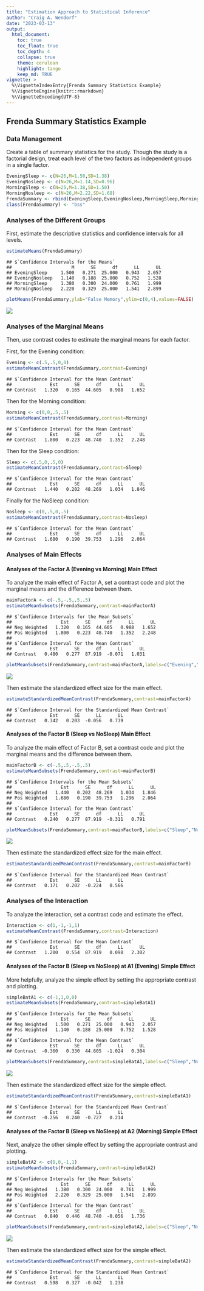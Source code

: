 ```yaml
---
title: "Estimation Approach to Statistical Inference"
author: "Craig A. Wendorf"
date: "2023-03-13"
output:
  html_document:
    toc: true
    toc_float: true
    toc_depth: 4
    collapse: true
    theme: cerulean
    highlight: tango
    keep_md: TRUE
vignette: >
  %\VignetteIndexEntry{Frenda Summary Statistics Example}
  %\VignetteEngine{knitr::rmarkdown}
  %\VignetteEncoding{UTF-8}
---
```






## Frenda Summary Statistics Example

### Data Management

Create a table of summary statistics for the study. Though the study is a factorial design, treat each level of the two factors as independent groups in a single factor.


```r
EveningSleep <- c(N=26,M=1.50,SD=1.38)
EveningNosleep <- c(N=26,M=1.14,SD=0.96)
MorningSleep <- c(N=25,M=1.38,SD=1.50)
MorningNosleep <- c(N=26,M=2.22,SD=1.68)
FrendaSummary <- rbind(EveningSleep,EveningNosleep,MorningSleep,MorningNosleep)
class(FrendaSummary) <- "bss"
```

### Analyses of the Different Groups

First, estimate the descriptive statistics and confidence intervals for all levels.


```r
estimateMeans(FrendaSummary)
```

```
## $`Confidence Intervals for the Means`
##                      M      SE      df      LL      UL
## EveningSleep     1.500   0.271  25.000   0.943   2.057
## EveningNosleep   1.140   0.188  25.000   0.752   1.528
## MorningSleep     1.380   0.300  24.000   0.761   1.999
## MorningNosleep   2.220   0.329  25.000   1.541   2.899
```

```r
plotMeans(FrendaSummary,ylab="False Memory",ylim=c(0,4),values=FALSE)
```

![](figures/Frenda-Summary-Means-1.png)<!-- -->

### Analyses of the Marginal Means

Then, use contrast codes to estimate the marginal means for each factor.

First, for the Evening condition:


```r
Evening <- c(.5,.5,0,0)
estimateMeanContrast(FrendaSummary,contrast=Evening)
```

```
## $`Confidence Interval for the Mean Contrast`
##              Est      SE      df      LL      UL
## Contrast   1.320   0.165  44.605   0.988   1.652
```

Then for the Morning condition:


```r
Morning <- c(0,0,.5,.5)
estimateMeanContrast(FrendaSummary,contrast=Morning)
```

```
## $`Confidence Interval for the Mean Contrast`
##              Est      SE      df      LL      UL
## Contrast   1.800   0.223  48.740   1.352   2.248
```

Then for the Sleep condition:


```r
Sleep <- c(.5,0,.5,0)
estimateMeanContrast(FrendaSummary,contrast=Sleep)
```

```
## $`Confidence Interval for the Mean Contrast`
##              Est      SE      df      LL      UL
## Contrast   1.440   0.202  48.269   1.034   1.846
```

Finally for the NoSleep condition:


```r
Nosleep <- c(0,.5,0,.5)
estimateMeanContrast(FrendaSummary,contrast=Nosleep)
```

```
## $`Confidence Interval for the Mean Contrast`
##              Est      SE      df      LL      UL
## Contrast   1.680   0.190  39.753   1.296   2.064
```

### Analyses of Main Effects 

#### Analyses of the Factor A (Evening vs Morning) Main Effect

To analyze the main effect of Factor A, set a contrast code and plot the marginal means and the difference between them.


```r
mainFactorA <- c(-.5,-.5,.5,.5)
estimateMeanSubsets(FrendaSummary,contrast=mainFactorA)
```

```
## $`Confidence Intervals for the Mean Subsets`
##                  Est      SE      df      LL      UL
## Neg Weighted   1.320   0.165  44.605   0.988   1.652
## Pos Weighted   1.800   0.223  48.740   1.352   2.248
## 
## $`Confidence Interval for the Mean Contrast`
##              Est      SE      df      LL      UL
## Contrast   0.480   0.277  87.919  -0.071   1.031
```

```r
plotMeanSubsets(FrendaSummary,contrast=mainFactorA,labels=c("Evening","Morning"),main="Factor A Main Effect",ylab="False Memory",ylim=c(0,4),values=FALSE)
```

![](figures/Frenda-Summary-MainA-1.png)<!-- -->

Then estimate the standardized effect size for the main effect.


```r
estimateStandardizedMeanContrast(FrendaSummary,contrast=mainFactorA)
```

```
## $`Confidence Interval for the Standardized Mean Contrast`
##              Est      SE      LL      UL
## Contrast   0.342   0.203  -0.056   0.739
```

#### Analyses of the Factor B (Sleep vs NoSleep) Main Effect

To analyze the main effect of Factor B, set a contrast code and plot the marginal means and the difference between them.


```r
mainFactorB <- c(-.5,.5,-.5,.5)
estimateMeanSubsets(FrendaSummary,contrast=mainFactorB)
```

```
## $`Confidence Intervals for the Mean Subsets`
##                  Est      SE      df      LL      UL
## Neg Weighted   1.440   0.202  48.269   1.034   1.846
## Pos Weighted   1.680   0.190  39.753   1.296   2.064
## 
## $`Confidence Interval for the Mean Contrast`
##              Est      SE      df      LL      UL
## Contrast   0.240   0.277  87.919  -0.311   0.791
```

```r
plotMeanSubsets(FrendaSummary,contrast=mainFactorB,labels=c("Sleep","NoSleep"),main="Factor B Main Effect",ylab="False Memory",ylim=c(0,4),values=FALSE)
```

![](figures/Frenda-Summary-MainB-1.png)<!-- -->

Then estimate the standardized effect size for the main effect.


```r
estimateStandardizedMeanContrast(FrendaSummary,contrast=mainFactorB)
```

```
## $`Confidence Interval for the Standardized Mean Contrast`
##              Est      SE      LL      UL
## Contrast   0.171   0.202  -0.224   0.566
```

### Analyses of the Interaction

To analyze the interaction, set a contrast code and estimate the effect.


```r
Interaction <- c(1,-1,-1,1)
estimateMeanContrast(FrendaSummary,contrast=Interaction)
```

```
## $`Confidence Interval for the Mean Contrast`
##              Est      SE      df      LL      UL
## Contrast   1.200   0.554  87.919   0.098   2.302
```

#### Analyses of the Factor B (Sleep vs NoSleep) at A1 (Evening) Simple Effect

More helpfully, analyze the simple effect by setting the appropriate contrast and plotting.


```r
simpleBatA1 <- c(-1,1,0,0)
estimateMeanSubsets(FrendaSummary,contrast=simpleBatA1)
```

```
## $`Confidence Intervals for the Mean Subsets`
##                  Est      SE      df      LL      UL
## Neg Weighted   1.500   0.271  25.000   0.943   2.057
## Pos Weighted   1.140   0.188  25.000   0.752   1.528
## 
## $`Confidence Interval for the Mean Contrast`
##              Est      SE      df      LL      UL
## Contrast  -0.360   0.330  44.605  -1.024   0.304
```

```r
plotMeanSubsets(FrendaSummary,contrast=simpleBatA1,labels=c("Sleep","NoSleep"),main="Simple Effect of B at A1",ylab="False Memory",ylim=c(0,4),values=FALSE)
```

![](figures/Frenda-Summary-SimpleA1-1.png)<!-- -->

Then estimate the standardized effect size for the simple effect.


```r
estimateStandardizedMeanContrast(FrendaSummary,contrast=simpleBatA1)
```

```
## $`Confidence Interval for the Standardized Mean Contrast`
##              Est      SE      LL      UL
## Contrast  -0.256   0.240  -0.727   0.214
```

#### Analyses of the Factor B (Sleep vs NoSleep) at A2 (Morning) Simple Effect

Next, analyze the other simple effect by setting the appropriate contrast and plotting.


```r
simpleBatA2 <- c(0,0,-1,1)
estimateMeanSubsets(FrendaSummary,contrast=simpleBatA2)
```

```
## $`Confidence Intervals for the Mean Subsets`
##                  Est      SE      df      LL      UL
## Neg Weighted   1.380   0.300  24.000   0.761   1.999
## Pos Weighted   2.220   0.329  25.000   1.541   2.899
## 
## $`Confidence Interval for the Mean Contrast`
##              Est      SE      df      LL      UL
## Contrast   0.840   0.446  48.740  -0.056   1.736
```

```r
plotMeanSubsets(FrendaSummary,contrast=simpleBatA2,labels=c("Sleep","NoSleep"),main="Simple Effect of B at A2",ylab="False Memory",ylim=c(0,4),values=FALSE)
```

![](figures/Frenda-Summary-SimpleA2-1.png)<!-- -->

Then estimate the standardized effect size for the simple effect.


```r
estimateStandardizedMeanContrast(FrendaSummary,contrast=simpleBatA2)
```

```
## $`Confidence Interval for the Standardized Mean Contrast`
##              Est      SE      LL      UL
## Contrast   0.598   0.327  -0.042   1.238
```
